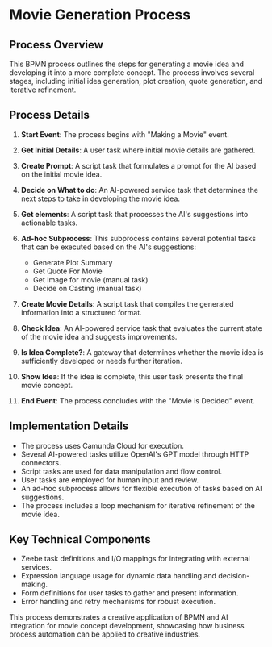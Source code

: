 # Movie Generation Process

## Process Overview

This BPMN process outlines the steps for generating a movie idea and developing it into a more complete concept. The process involves several stages, including initial idea generation, plot creation, quote generation, and iterative refinement.

## Process Details

1. **Start Event**: The process begins with "Making a Movie" event.

2. **Get Initial Details**: A user task where initial movie details are gathered.

3. **Create Prompt**: A script task that formulates a prompt for the AI based on the initial movie idea.

4. **Decide on What to do**: An AI-powered service task that determines the next steps to take in developing the movie idea.

5. **Get elements**: A script task that processes the AI's suggestions into actionable tasks.

6. **Ad-hoc Subprocess**: This subprocess contains several potential tasks that can be executed based on the AI's suggestions:
   - Generate Plot Summary
   - Get Quote For Movie
   - Get Image for movie (manual task)
   - Decide on Casting (manual task)

7. **Create Movie Details**: A script task that compiles the generated information into a structured format.

8. **Check Idea**: An AI-powered service task that evaluates the current state of the movie idea and suggests improvements.

9. **Is Idea Complete?**: A gateway that determines whether the movie idea is sufficiently developed or needs further iteration.

10. **Show Idea**: If the idea is complete, this user task presents the final movie concept.

11. **End Event**: The process concludes with the "Movie is Decided" event.

## Implementation Details

- The process uses Camunda Cloud for execution.
- Several AI-powered tasks utilize OpenAI's GPT model through HTTP connectors.
- Script tasks are used for data manipulation and flow control.
- User tasks are employed for human input and review.
- An ad-hoc subprocess allows for flexible execution of tasks based on AI suggestions.
- The process includes a loop mechanism for iterative refinement of the movie idea.

## Key Technical Components

- Zeebe task definitions and I/O mappings for integrating with external services.
- Expression language usage for dynamic data handling and decision-making.
- Form definitions for user tasks to gather and present information.
- Error handling and retry mechanisms for robust execution.

This process demonstrates a creative application of BPMN and AI integration for movie concept development, showcasing how business process automation can be applied to creative industries.